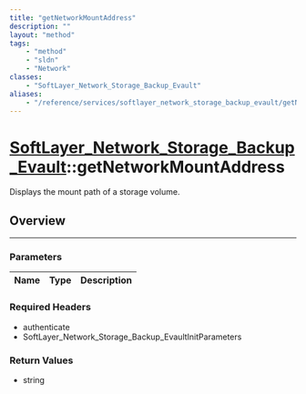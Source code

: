 ```yaml
---
title: "getNetworkMountAddress"
description: ""
layout: "method"
tags:
    - "method"
    - "sldn"
    - "Network"
classes:
    - "SoftLayer_Network_Storage_Backup_Evault"
aliases:
    - "/reference/services/softlayer_network_storage_backup_evault/getNetworkMountAddress"
---
```

# [SoftLayer_Network_Storage_Backup_Evault](/reference/services/SoftLayer_Network_Storage_Backup_Evault)::getNetworkMountAddress


Displays the mount path of a storage volume.


## Overview 


-----

### Parameters 
|Name | Type | Description |
| --- | --- | --- |


### Required Headers
* authenticate
* SoftLayer_Network_Storage_Backup_EvaultInitParameters


### Return Values
* string




